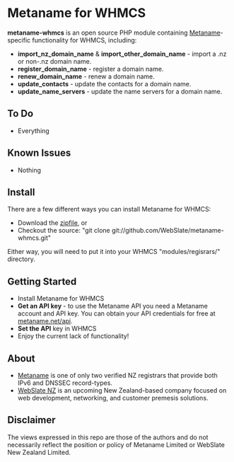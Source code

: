 # Metaname for WHMCS
**metaname-whmcs** is an open source PHP module containing [Metaname](https://metaname.net)-specific functionality for WHMCS, including:

  * **import\_nz\_domain\_name** & **import\_other\_domain\_name** - import a .nz or non-.nz domain name.
  * **register\_domain\_name** - register a domain name.
  * **renew\_domain\_name** - renew a domain name.
  * **update\_contacts** - update the contacts for a domain name.
  * **update\_name\_servers** - update the name servers for a domain name.

## To Do
* Everything

## Known Issues
* Nothing

## Install
There are a few different ways you can install Metaname for WHMCS:

* Download the [zipfile](https://github.com/WebSlate/metaname-whmcs/archives/master), or
* Checkout the source: "git clone git://github.com/WebSlate/metaname-whmcs.git"

Either way, you will need to put it into your WHMCS "modules/regisrars/" directory.
   
## Getting Started
 * Install Metaname for WHMCS
 * **Get an API key** - to use the Metaname API you need a Metaname account and API key. You can obtain your API credentials for free at [metaname.net/api](https://metaname.net/api).
 * **Set the API** key in WHMCS
 * Enjoy the current lack of functionality!

## About
* [Metaname](https://metaname.net) is one of only two verified NZ registrars that provide both IPv6 and DNSSEC record-types.
* [WebSlate NZ](http://webslate.co.nz) is an upcoming New Zealand-based company focused on web development, networking, and customer premesis solutions.

## Disclaimer
The views expressed in this repo are those of the authors and do not necessarily reflect the position or policy of Metaname Limited or WebSlate New Zealand Limited.